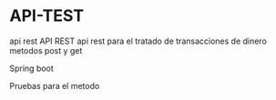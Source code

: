 # API-TEST
api rest
API REST 
api rest para el tratado de transacciones de  dinero  metodos post y get 

Spring boot 

Pruebas para el metodo 




